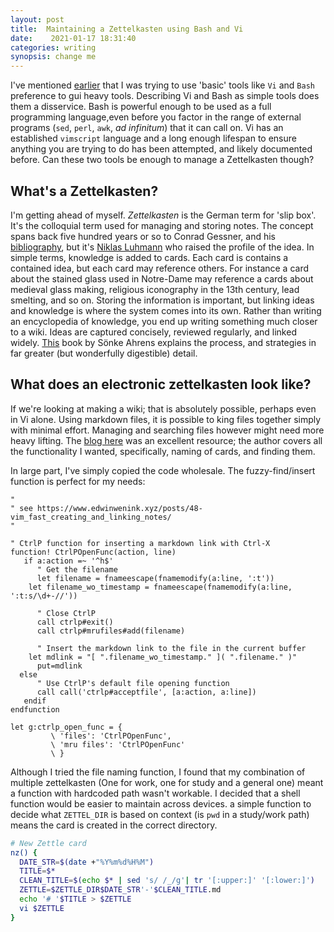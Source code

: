 ```yaml
---
layout: post
title:  Maintaining a Zettelkasten using Bash and Vi
date:    2021-01-17 18:31:40 
categories: writing
synopsis: change me
---
```


I've mentioned [earlier]() that I was trying to use 'basic' tools like `Vi` and `Bash` preference to gui heavy tools.  Describing Vi and Bash as simple tools does them a disservice.  Bash is powerful enough to be used as a full programming language,even before you factor in the range of external programs (`sed`, `perl`, `awk`, _ad infinitum_) that it can call on. Vi has an established `vimscript` language and a long enough lifespan to ensure anything you are trying to do has been attempted, and likely documented before.  Can these two tools be enough to manage a Zettelkasten though?

## What's a Zettelkasten?

I'm getting ahead of myself.  _Zettelkasten_ is the German term for 'slip box'.  It's the colloquial term used for managing and storing notes. The concept spans back five hundred years or so to  Conrad Gessner, and his [bibliography](https://www.rcpe.ac.uk/heritage/conrad-gesner), but it's [Niklas Luhmann](https://www.youtube.com/watch?v=U2hxygqjx2k) who raised the profile of the idea.
In simple terms, knowledge is added to cards.  Each card is contains a contained idea, but each card may reference others.  For instance a card about the stained glass used in Notre-Dame may reference a cards about medieval glass making, religious iconography in the 13th century, lead smelting, and so on.  Storing the information is important, but linking ideas and knowledge is where the system comes into its own.  Rather than writing an encyclopedia of knowledge, you end up writing something much closer to a wiki.  Ideas are captured concisely, reviewed regularly, and linked widely.  [This](https://www.goodreads.com/book/show/34507927-how-to-take-smart-notes) book by Sönke Ahrens explains the process, and strategies in far greater (but wonderfully digestible) detail.

## What does an electronic zettelkasten look like?

If we're looking at making a wiki; that is absolutely possible, perhaps even in Vi alone.  Using markdown files, it is possible to king files together simply with minimal effort.  Managing and searching files however might need more heavy lifting.    The [blog here](https://www.edwinwenink.xyz/posts/48-vim_fast_creating_and_linking_notes/) was an excellent resource; the author covers all the functionality I wanted, specifically, naming of cards, and finding them.  

In large part, I've simply copied the code wholesale.  The fuzzy-find/insert function is perfect for my needs:

```vimscript
"
" see https://www.edwinwenink.xyz/posts/48-vim_fast_creating_and_linking_notes/
"

" CtrlP function for inserting a markdown link with Ctrl-X
function! CtrlPOpenFunc(action, line)
   if a:action =~ '^h$'
      " Get the filename
      let filename = fnameescape(fnamemodify(a:line, ':t'))
    let filename_wo_timestamp = fnameescape(fnamemodify(a:line, ':t:s/\d+-//'))

      " Close CtrlP
      call ctrlp#exit()
      call ctrlp#mrufiles#add(filename)

      " Insert the markdown link to the file in the current buffer
    let mdlink = "[ ".filename_wo_timestamp." ]( ".filename." )"
      put=mdlink
  else
      " Use CtrlP's default file opening function
      call call('ctrlp#acceptfile', [a:action, a:line])
   endif
endfunction

let g:ctrlp_open_func = {
         \ 'files': 'CtrlPOpenFunc',
         \ 'mru files': 'CtrlPOpenFunc'
         \ }
```

Although I tried the file naming function, I found that my combination of multiple zettelkasten (One for work, one for study and a general one) meant a function with hardcoded path wasn't workable. I decided that a shell function would be easier to maintain across devices.  a simple function to decide what `ZETTEL_DIR` is based on context (is `pwd` in a study/work path) means the card is created in the correct directory.

```bash
# New Zettle card
nz() {
  DATE_STR=$(date +"%Y%m%d%H%M")
  TITLE=$*
  CLEAN_TITLE=$(echo $* | sed 's/ /_/g'| tr '[:upper:]' '[:lower:]')
  ZETTLE=$ZETTLE_DIR$DATE_STR'-'$CLEAN_TITLE.md
  echo '# '$TITLE > $ZETTLE
  vi $ZETTLE
}
```
